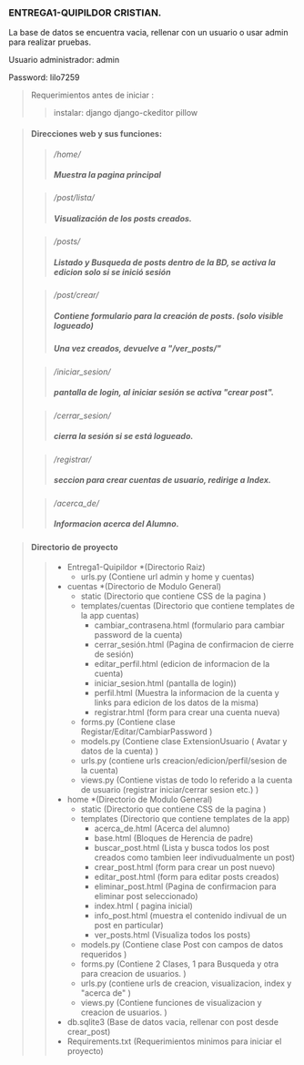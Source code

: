 ### ENTREGA1-QUIPILDOR CRISTIAN.

La base de datos se encuentra vacia, rellenar con un usuario o usar admin para realizar pruebas.

Usuario administrador:  admin

Password: lilo7259    

>Requerimientos antes de iniciar :
>>instalar:
>>django
>>django-ckeditor
>>pillow



> #### Direcciones web y sus funciones:
>
>> */home/* 
>> ##### Muestra la pagina principal
>
>>*/post/lista/*
>>##### Visualización de los posts creados.
>
>>*/posts/*
>>##### Listado y Busqueda de posts dentro de la BD, se activa la edicion solo si se inició sesión
>
>>*/post/crear/*
>>##### Contiene formulario para la creación de posts. (solo visible logueado)
>>##### Una vez creados, devuelve a "/ver_posts/"
>
>>*/iniciar_sesion/*
>>##### pantalla de login, al iniciar sesión se activa "crear post".
>
>>*/cerrar_sesion/*
>>##### cierra la sesión si se está logueado.
>
>>*/registrar/*
>>##### seccion para crear cuentas de usuario, redirige a Index.
>
>>*/acerca_de/*
>>##### Informacion acerca del Alumno.

> #### Directorio de proyecto
>
>> - Entrega1-Quipildor  *(Directorio Raiz)
>>      - urls.py (Contiene url admin y home y cuentas)
>> - cuentas  *(Directorio de Modulo General)
>>      - static (Directorio que contiene CSS de la pagina )
>>      - templates/cuentas (Directorio que contiene templates de la app cuentas)
>>          - cambiar_contrasena.html (formulario para cambiar password de la cuenta)
>>          - cerrar_sesión.html (Pagina de confirmacion de cierre de sesión)
>>          - editar_perfil.html (edicion de informacion de la cuenta)
>>          - iniciar_sesion.html (pantalla de login))
>>          - perfil.html (Muestra la informacion de la cuenta y links para edicion de los datos de la misma)
>>          - registrar.html (form para crear una cuenta nueva)
>>      - forms.py (Contiene clase Registar/Editar/CambiarPassword )
>>      - models.py (Contiene clase ExtensionUsuario ( Avatar y datos de la cuenta) )
>>      - urls.py (contiene urls creacion/edicion/perfil/sesion de la cuenta)
>>      - views.py (Contiene vistas de todo lo referido a la cuenta de usuario (registrar iniciar/cerrar sesion etc.) )
>> - home  *(Directorio de Modulo General)
>>      - static (Directorio que contiene CSS de la pagina )
>>      - templates (Directorio que contiene templates de la app)
>>          - acerca_de.html (Acerca del alumno)
>>          - base.html (Bloques de Herencia de padre)
>>          - buscar_post.html (Lista y busca todos los post creados como tambien leer indivudualmente un post)
>>          - crear_post.html (form para crear un post nuevo)
>>          - editar_post.html (form para editar posts creados)
>>          - eliminar_post.html (Pagina de confirmacion para eliminar post seleccionado)
>>          - index.html ( pagina inicial)
>>          - info_post.html (muestra el contenido indivual de un post en particular)
>>          - ver_posts.html (Visualiza todos los posts)
>>      - models.py (Contiene clase Post con campos de datos requeridos )
>>      - forms.py (Contiene 2 Clases, 1 para Busqueda y otra para creacion de usuarios. )
>>      - urls.py (contiene urls de creacion, visualizacion, index y "acerca de" )
>>      - views.py (Contiene funciones de visualizacion y creacion de usuarios. )
>> - db.sqlite3  (Base de datos vacia, rellenar con post desde crear_post)
>> - Requirements.txt  (Requerimientos minimos para iniciar el proyecto)